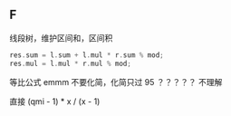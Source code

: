 ## F

线段树，维护区间和，区间积

```cpp
res.sum = l.sum + l.mul * r.sum % mod;
res.mul = l.mul * r.mul % mod;
```

等比公式 emmm 不要化简，化简只过  95 ？？？？？ 不理解

直接 (qmi - 1)  * x / (x - 1)

